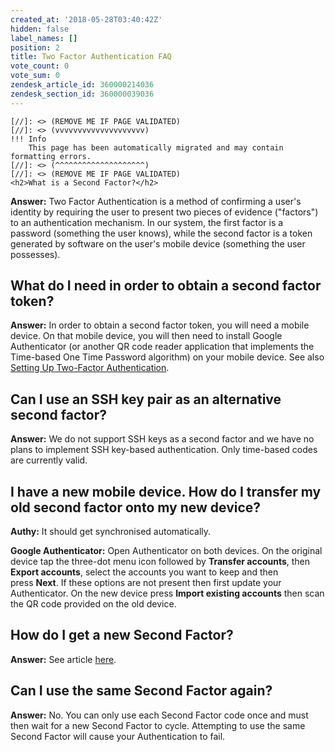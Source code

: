 ```yaml
---
created_at: '2018-05-28T03:40:42Z'
hidden: false
label_names: []
position: 2
title: Two Factor Authentication FAQ
vote_count: 0
vote_sum: 0
zendesk_article_id: 360000214036
zendesk_section_id: 360000039036
---
```



    [//]: <> (REMOVE ME IF PAGE VALIDATED)
    [//]: <> (vvvvvvvvvvvvvvvvvvvv)
    !!! Info
        This page has been automatically migrated and may contain formatting errors.
    [//]: <> (^^^^^^^^^^^^^^^^^^^^)
    [//]: <> (REMOVE ME IF PAGE VALIDATED)
    <h2>What is a Second Factor?</h2>
<p><strong>Answer:</strong> Two Factor Authentication is a method of confirming a user's identity by requiring the user to present two pieces of evidence ("factors") to an authentication mechanism. In our system, the first factor is a password (something the user knows), while the second factor is a token generated by software on the user's mobile device (something the user possesses).</p>
<h2>What do I need in order to obtain a second factor token?</h2>
<p><strong>Answer:</strong> In order to obtain a second factor token, you will need a mobile device. On that mobile device, you will then need to install Google Authenticator (or another QR code reader application that implements the Time-based One Time Password algorithm) on your mobile device. See also <a href="https://support.nesi.org.nz/hc/articles/360000203075" target="_blank" rel="noopener">Setting Up Two-Factor Authentication</a>.</p>
<h2>Can I use an SSH key pair as an alternative second factor?</h2>
<p><strong>Answer:</strong> We do not support SSH keys as a second factor and we have no plans to implement SSH key-based authentication. Only time-based codes are currently valid.</p>
<h2>I have a new mobile device. How do I transfer my old second factor onto my new device?<span class="wysiwyg-font-size-large"><em><br></em></span>
</h2>
<p><strong>Authy:</strong> It should get synchronised automatically.</p>
<p><span><strong>Google Authenticator:</strong> Open Authenticator on both devices. On the original device tap the three-dot menu icon followed by </span><strong>Transfer accounts</strong>, then <strong>Export accounts</strong>, select the accounts you want to keep and then press <strong>Next</strong>. If these options are not present then first update your Authenticator. On the new device press <strong>Import existing accounts</strong> then scan the QR code provided on the old device. </p>
<h2>How do I get a new Second Factor?<a name="question-how-do-i-get-a-new-second-factor"></a><span class="wysiwyg-font-size-large"><br></span>
</h2>
<p><strong>Answer:</strong> See article <a href="https://support.nesi.org.nz/hc/en-gb/articles/360000684635-How-to-replace-my-2FA-token" target="_self">here</a>.</p>
<h2>Can I use the same Second Factor again?</h2>
<p><strong>Answer:</strong> No. You can only use each Second Factor code once and must then wait for a new Second Factor to cycle. Attempting to use the same Second Factor will cause your Authentication to fail.</p>